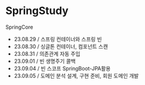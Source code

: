 # SpringStudy
SpringCore
- 23.08.29 / 스프링 컨테이너와 스프링 빈
- 23.08.30 / 싱글톤 컨테이너, 컴포넌트 스캔
- 23.08.31 / 의존관계 자동 주입
- 23.09.01 / 빈 생명주기 콜백
- 23.09.04 / 빈 스코프
SpringBoot-JPA활용
- 23.09.05 / 도메인 분석 설계, 구현 준비, 회원 도메인 개발

